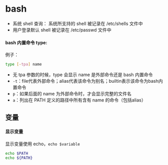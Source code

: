 # bash

- 系统 shell 查询： 系统所支持的 shell 被记录在 /etc/shells 文件中
- 用户登录默认 shell 被记录在 /etc/passwd 文件中

#### bash 内置命令 type:

例子：

``` sh
type [-tpa] name
```

- 无 tpa 参数的时候，type 会显示 name 是外部命令还是 bash 内置命令
- `-t`：file代表外部命令；alias代表该命令为别名；builtin表示该命令为bash内置命令
- `p`：如果后面的 name 为外部命令时，才会显示完整的文件名
- `a`：列出在 PATH 定义的路径中所有含有 name 的命令（包括alias）

## 变量

#### 显示变量

显示变量使用 echo，`echo $variable`

``` sh
echo $PATH
echo ${PATH}
```
